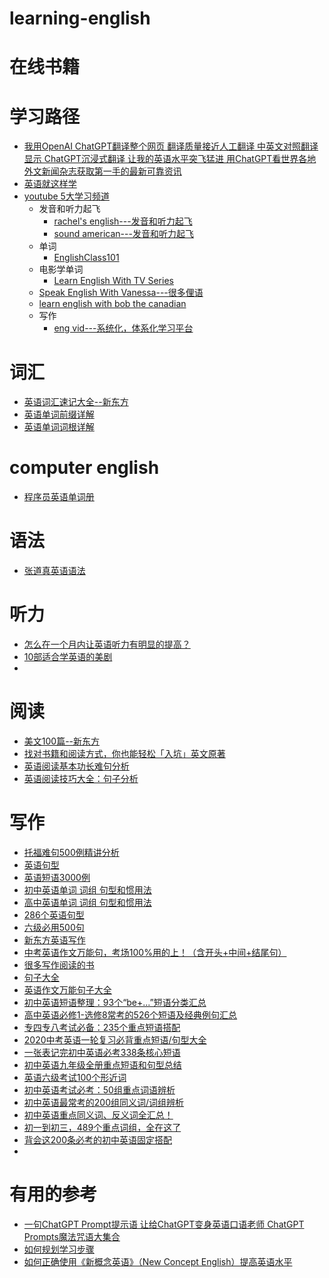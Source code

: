 # learning-english


# 在线书籍

# 学习路径
* [我用OpenAI ChatGPT翻译整个网页 翻译质量接近人工翻译 中英文对照翻译显示 ChatGPT沉浸式翻译 让我的英语水平突飞猛进 用ChatGPT看世界各地外文新闻杂志获取第一手的最新可靠资讯](https://www.youtube.com/watch?v=iTgqmhhFyyI)
* [英语就这样学](https://weread.qq.com/web/reader/b2932e507197bd0eb29f59a)
* [youtube 5大学习频道](https://www.youtube.com/watch?v=KRPaYW5KEO8)
  * 发音和听力起飞 
    * [rachel's english---发音和听力起飞](https://www.youtube.com/@rachelsenglish)
    * [sound american---发音和听力起飞](https://www.youtube.com/@SoundsAmerican)
  * 单词
    * [EnglishClass101](https://www.youtube.com/@EnglishClass101)
  * 电影学单词
    * [Learn English With TV Series](https://www.youtube.com/@LearnEnglishWithTVSeries)
  * [Speak English With Vanessa---很多俚语](https://www.youtube.com/@SpeakEnglishWithVanessa)
  * [learn english with bob the canadian](https://www.youtube.com/@LearnEnglishwithBobtheCanadian)
  * 写作
    * [eng vid---系统化，体系化学习平台](https://www.youtube.com/@EngVid) 

# 词汇
* [英语词汇速记大全--新东方](https://weread.qq.com/web/reader/55232430715bb6ec5529f2d)
* [英语单词前缀详解](https://weread.qq.com/web/reader/ce232210715ea90ace20348)
* [英语单词词根详解](https://weread.qq.com/web/reader/8b932e407159fa658b9a668kc81322c012c81e728d9d180)

# computer english
* [程序员英语单词册](https://www.kancloud.cn/haixu926611/study-english/112096)


# 语法
* [张道真英语语法](https://weread.qq.com/web/reader/c4132da071a12fabc411070)

# 听力

* [怎么在一个月内让英语听力有明显的提高？](https://www.zhihu.com/question/24706380/answer/387403508?utm_source=wechat_session&utm_medium=social&utm_oi=1119162453489045504)
* [10部适合学英语的美剧 ](https://www.sohu.com/a/238355321_695006)
* 
# 阅读
* [美文100篇--新东方](https://weread.qq.com/web/reader/3c432a60715aae6b3c4cdea)
* [找对书籍和阅读方式，你也能轻松「入坑」英文原著](https://sspai.com/post/58325)
* [英语阅读基本功长难句分析](https://weread.qq.com/web/reader/a2a328107192ce6fa2a414c)
* [英语阅读技巧大全：句子分析](https://weread.qq.com/web/reader/1603200071defc20160f3e8kc81322c012c81e728d9d180)

# 写作
* [托福难句500例精讲分析](https://weread.qq.com/web/reader/fc332cc0715ce95ffc33bfbkc81322c012c81e728d9d180)
* [英语句型](https://weread.qq.com/web/reader/c7432b6071593456c740800)
* [英语短语3000例](https://weread.qq.com/web/reader/69032a5072181e8d6906b0fkc81322c012c81e728d9d180)
* [初中英语单词 词组 句型和惯用法](https://weread.qq.com/web/reader/38732d60721821e73874132)
* [高中英语单词 词组 句型和惯用法](https://weread.qq.com/web/reader/0eb325b0721821e50eb0ead)
* [286个英语句型](https://weread.qq.com/web/reader/e4532cb05e19e8e4524a00a)
* [六级必用500句](https://weread.qq.com/web/reader/800323e07158c8e0800fd55ka87322c014a87ff679a21ea)
* [新东方英语写作](http://yingyu.xdf.cn/xz/)
* [中考英语作文万能句，考场100%用的上！（含开头+中间+结尾句）](http://yingyu.xdf.cn/201806/10792720_3.html)
* [很多写作阅读的书](https://www.tianfateng.cn/)
* [句子大全](http://www.1juzi.com/new/45638.html)
* [英语作文万能句子大全](http://xiaoxue.xdf.cn/201412/10175458.html)
* [初中英语短语整理：93个“be+...”短语分类汇总](http://yingyu.xdf.cn/202004/11053189_2.html)
* [高中英语必修1-选修8常考的526个短语及经典例句汇总](http://yingyu.xdf.cn/202003/11047109.html)
* [专四专八考试必备：235个重点短语搭配](http://yingyu.xdf.cn/202003/11044775.html)
* [2020中考英语一轮复习必背重点短语/句型大全](http://yingyu.xdf.cn/202002/11032614.html)
* [一张表记完初中英语必考338条核心短语](http://yingyu.xdf.cn/202002/11032838.html)
* [初中英语九年级全册重点短语和句型总结](http://yingyu.xdf.cn/202003/11039460.html)
* [英语六级考试100个形近词](http://yingyu.xdf.cn/201912/11002738.html)
* [初中英语考试必考：50组重点词语辨析](http://yingyu.xdf.cn/201910/10985549.html)
* [初中英语最常考的200组同义词/词组辨析](http://yingyu.xdf.cn/201909/10981829.html)
* [初中英语重点同义词、反义词全汇总！](http://yingyu.xdf.cn/201909/10982627_3.html)
* [初一到初三，489个重点词组，全在这了](http://yingyu.xdf.cn/201905/10910211.html)
* [背会这200条必考的初中英语固定搭配](http://yingyu.xdf.cn/201905/10907453_10.html)
* 
# 有用的参考
 * [一句ChatGPT Prompt提示语 让给ChatGPT变身英语口语老师 ChatGPT Prompts魔法咒语大集合](https://www.youtube.com/watch?v=Ut6Sx6Z_dxo)
 * [如何规划学习步骤](https://blog.csdn.net/weixin_44135121/article/details/93226590)
 * [如何正确使用《新概念英语》（New Concept English）提高英语水平](https://www.zhihu.com/question/20977466/answer/614335814?utm_source=wechat_session&utm_medium=social&utm_oi=991812777480134656)



